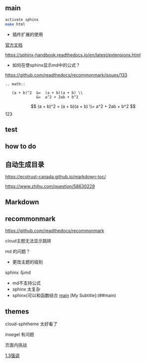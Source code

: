 ## main 

```bash
activate sphinx
make html 
```

* 插件扩展的使用

[官方文档](https://www.sphinx-doc.org/en/master/usage/extensions/index.html)

https://sphinx-handbook.readthedocs.io/en/latest/extensions.html

* 如何在使sphinx显示md中的公式？

https://github.com/readthedocs/recommonmark/issues/133

```
.. math::

   (a + b)^2  &=  (a + b)(a + b) \\
              &=  a^2 + 2ab + b^2
```

$$
(a + b)^2  =  (a + b)(a + b) \\=  a^2 + 2ab + b^2
$$
$123$

## test



## how to do 



## 自动生成目录



https://ecotrust-canada.github.io/markdown-toc/



https://www.zhihu.com/question/58630229

## Markdown 





## recommonmark
https://github.com/readthedocs/recommonmark



cloud主题无法显示跳转

 md 的问题？

* 更改主题的级别

sphinx 与md

* md不支持公式
* sphinx 太复杂
* sphinx(可以和函数结合
[main](#main)
[My Subtitle]:(##main)



## themes 

cloud-sphtheme 太好看了

insegel 有问题













页面内挑战

[1.3强调](##Main)

